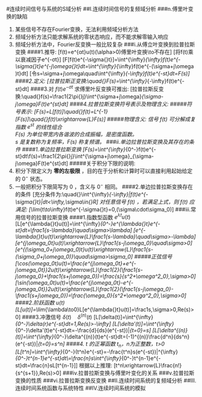 #连续时间信号与系统的S域分析
##I.连续时间信号的复频域分析
###n.傅里叶变换的缺陷
1. 某些信号不存在Fourier变换，无法利用频域分析方法
1. 频域分析方法只能求解系统的零状态响应，而不能求解零输入响应
1. 频域分析方法中，Fourier反变换一般比较复杂
###i.从傅立叶变换到拉普拉斯变换
####1.推导:
\[f(t)=e^{αt}u(t)(\alpha>0)傅里叶变换\to不存在\]
\[将f(t)乘以衰减因子e^{-σt}\]
\[F[f(t)e^{-\sigma{}t}]=\int^{\infty}_{\infty}f(t)e^{-\sigma{}t}e^{-j\omega{}t}dt=\int^{\infty}_{\infty}f(t)e^{-(\sigma+j\omega )t}dt\]
\[令s=\sigma+j\omega\quad\int^{\infty}_{-\infty}f(t)e^{-st}dt=F(s)\]
####2.定义:
\[拉普拉斯正变换:\quad{}F(s)=\int^{\infty}_{-\infty}f(t)e^{-st}dt\]
####3.对 $f(t)e^{-\sigma{}t}$ 求傅里叶反变换可推出:
\[拉普拉斯反变换:\quad{}f(s)=\frac1{2\pi{}j}\int^{\sigma+j\omega}_{\sigma-j\omega}F(t)e^{st}dt\]
####4.拉普拉斯变换符号表示及物理含义:
#####符号表示:
\[F(s)=L[f(t)]\quad{}f(t)=L^{-1}[F(s)]\quad{}f(t)\xrightarrow{L}F(s)\]
#####物理含义:
信号 $f(t)$ 可分解成复指数 $e^{st}$ 的线性组合<br>
$F(s)$ 为单位带宽内各谐波的合成振幅，是密度函数。<br>
$s$ 是复数称为复频率，$F(s)$ 称复频谱。
###ii.单边拉普拉斯变换及其存在的条件
####1.单边拉普拉斯变换
\[F(s)=\int^{\infty}_{0^-}f(t)e^{-st}dt\\f(s)=\frac1{2\pi{}j}\int^{\sigma+j\omega}_{\sigma-j\omega}F(t)e^{st}dt\]
#####关于积分下限的说明:
1. 积分下限定义为 **零的左极限** ，目的在于分析和计算时可以直接利用起始给定的 $0^-$ 状态。
1. 一般把积分下限简写为 0 ，含义与 $0^-$ 相同。
####2.单边拉普拉斯变换存在的条件
\[充分条件为:\quad{}\int^{\infty}_{-\infty}|f(t)e^{-\sigma{}t}|dt<\infty,\sigma\in{}R\]
对任意信号 $f(t)$ ，若满足上式，则 $f(t)$ 应满足:
\[\lim_{t\to\infty}f(t)e^{-\sigma{}t}=0,(\sigma\cdot\sigma_0)\]
###iii.常用信号的拉普拉斯变换
####1.指数型函数 $e^{\lambda{}t}u(t)$
\[L[e^{\lambda{}t}u(t)]=\int^{\infty}_{0^-}e^{\lambda{}t}e^{-st}dt=\frac1{s-\lambda}\quad\sigma>\lambda\]
\[e^{-\lambda{}t}u(t)\xrightarrow{L}\frac1{s-\lambda}\quad\sigma>-\lambda\]
\[e^{j\omega_0t}u(t)\xrightarrow{L}\frac1{s-j\omega_0}\quad\sigma>0\]
\[e^{(\sigma_0+j\omega_0)t}u(t)\xrightarrow{L}\frac1{s-(\sigma_0+j\omega_0)}\quad\sigma>\sigma_0\]
#####正弦信号
\[\cos(\omega_0t)u(t)=\frac{e^{j\omega_0t}+e^{-j\omega_0t}}2u(t)\xrightarrow{L}\frac1{2}(\frac1{s-j\omega_0}+\frac1{s+j\omega_0})=\frac{s}{s^2+\omega^2_0},\sigma>0\]
\[\sin(\omega_0t)u(t)=\frac{e^{j\omega_0t}-e^{-j\omega_0t}}2u(t)\xrightarrow{L}\frac1{2}(\frac1{s-j\omega_0}-\frac1{s+j\omega_0})=\frac{\omega_0}{s^2+\omega^2_0},\sigma>0\]
####2.阶跃函数 $u(t)$
\[L[u(t)]=\lim_{\lambda\to0}L[e^{\lambda{}t}u(t)]=\frac1s,\sigma>0,Re(s)>0\]
####3.冲激信号 $\delta(t)\quad\delta^{(n)}(t)$
\[L[\delta(t)]=\int^{\infty}_{0^-}\delta(r)e^{-st}dt=1,Re(s)>-\infty\]
\[L[\delta'(t)]=\int^{\infty}_{0^-}\delta'(t)e^{-st}dt=-\frac{d}{ds}(e^{-st})|_{t=0}=s\]
\[L[\delta^{(n)}(t)]=\int^{\infty}_{0^-}\delta^{(n)}(t)e^{-st}dt=(-1)^{(n)}\frac{d^n}{ds^n}(e^{-st})|_{t=0}=s^n\]
####4. t 的正幂函数 $t_n$，n为正整数，t>0
\[L[t^n]=\int^{\infty}_{0^-}(t^n)e^{-st}=-\frac{t^n}s(e^{-st})|^{\infty}_{0^-}t^{n-1}e^{-st}dt\\=\frac{n}s\int^{\infty}_{0^-}t^{n-1}e^{-st}dt=\frac{n}sL[t^{n-1}]\]
根据以上推理:
\[t^n\xrightarrow{L}\frac{n!}{s^{s+1}},Re(s)>0\]
###iv.拉普拉斯变换与傅里叶变化的关系
###v.拉普拉斯变换的性质
###vi.拉普拉斯变换反变换
##II.连续时间系统的复频域分析
##III.连续时间系统函数与系统特性
##IV.连续时间系统的模拟